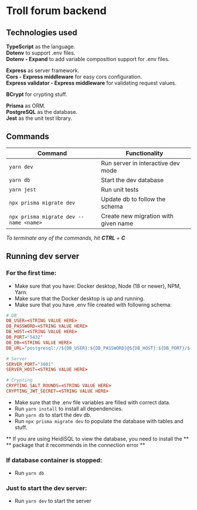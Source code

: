 # Troll forum backend

## Technologies used

**TypeScript** as the language.\
**Dotenv** to support .env files.\
**Dotenv - Expand** to add variable composition support for .env files.

**Express** as server framework.\
**Cors - Express middleware** for easy cors configuration.\
**Express validator - Express middleware** for validating request values.

**BCrypt** for crypting stuff.

**Prisma** as ORM.\
**PostgreSQL** as the database.\
**Jest** as the unit test library.

## Commands

| Command                                | Functionality                        |
|----------------------------------------|--------------------------------------|
| `yarn dev`                             | Run server in interactive dev mode   |
| `yarn db`                              | Start the dev database               |
| `yarn jest`                            | Run unit tests                       |
| `npx prisma migrate dev`               | Update db to follow the schema       |
| `npx prisma migrate dev --name <name>` | Create new migration with given name |

*To terminate any of the commands, hit **CTRL** + **C***

## Running dev server

### For the first time:
- Make sure that you have:
  Docker desktop,
  Node (18 or newer),
  NPM,
  Yarn.
- Make sure that the Docker desktop is up and running.
- Make sure that you have .env file created with following schema:
```conf
# DB
DB_USER=<STRING VALUE HERE>
DB_PASSWORD=<STRING VALUE HERE>
DB_HOST=<STRING VALUE HERE>
DB_PORT="5432"
DB_DB=<STRING VALUE HERE>
DB_URL="postgresql://${DB_USER}:${DB_PASSWORD}@${DB_HOST}:${DB_PORT}/${DB_DB}?schema=public"

# Server
SERVER_PORT="3001"
SERVER_HOST=<STRING VALUE HERE>

# Crypting
CRYPTING_SALT_ROUNDS=<STRING VALUE HERE>
CRYPTING_JWT_SECRET=<STRING VALUE HERE>
```
- Make sure that the .env file variables are filled with correct data.
- Run `yarn install` to install all dependencies.
- Run `yarn db` to start the dev db.
- Run `npx prisma migrate dev` to populate the database with tables and stuff.

** If you are using HeidiSQL to view the database, you need to install the **
** package that it recommends in the connection error **

### If database container is stopped:
- Run `yarn db`

### Just to start the dev server:
- Run `yarn dev` to start the server
